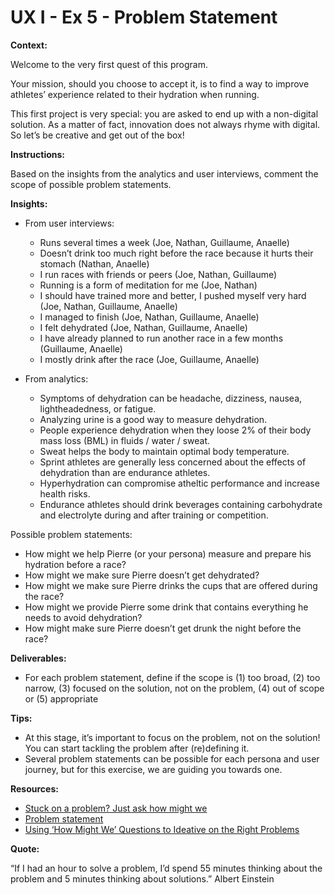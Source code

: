 # UX I - Ex 5 - Problem Statement

**Context:** 

Welcome to the very first quest of this program. 

Your mission, should you choose to accept it, is to find a way to improve athletes’ experience related to their hydration when running. 

This first project is very special: you are asked to end up with a non-digital solution. As a matter of fact, innovation does not always rhyme with digital. So let’s be creative and get out of the box! 

**Instructions:**

Based on the insights from the analytics and user interviews, comment the scope of possible problem statements.

**Insights:** 

- From user interviews:
    - Runs several times a week (Joe, Nathan, Guillaume, Anaelle)
    - Doesn’t drink too much right before the race because it hurts their stomach (Nathan, Anaelle)
    - I run races with friends or peers (Joe, Nathan, Guillaume)
    - Running is a form of meditation for me (Joe, Nathan)
    - I should have trained more and better, I pushed myself very hard (Joe, Nathan, Guillaume, Anaelle)
    - I managed to finish (Joe, Nathan, Guillaume, Anaelle)
    - I felt dehydrated  (Joe, Nathan, Guillaume, Anaelle)
    - I have already planned to run another race in a few months (Guillaume, Anaelle)
    - I mostly drink after the race (Joe, Guillaume, Anaelle)

- From analytics:
    - Symptoms of dehydration can be headache, dizziness, nausea, lightheadedness, or fatigue.
    - Analyzing urine is a good way to measure dehydration.
    - People experience dehydration when they loose 2% of their body mass loss (BML) in fluids / water / sweat.
    - Sweat helps the body to maintain optimal body temperature.
    - Sprint athletes are generally less concerned about the effects of dehydration than are endurance athletes.
    - Hyperhydration can compromise atheltic performance and increase health risks.
    - Endurance athletes should drink beverages containing carbohydrate and electrolyte during and after training or competition.

Possible problem statements: 

- How might we help Pierre (or your persona) measure and prepare his hydration before a race?
- How might we make sure Pierre doesn’t get dehydrated?
- How might we make sure Pierre drinks the cups that are offered during the race?
- How might we provide Pierre some drink that contains everything he needs to avoid dehydration?
- How might make sure Pierre doesn’t get drunk the night before the race?

**Deliverables:**

- For each problem statement, define if the scope is (1) too broad, (2) too narrow, (3) focused on the solution, not on the problem, (4) out of scope or (5) appropriate

**Tips:** 

- At this stage, it’s important to focus on the problem, not on the solution! You can start tackling the problem after (re)defining it.
- Several problem statements can be possible for each persona and user journey, but for this exercise, we are guiding you towards one.

**Resources:** 

- [Stuck on a problem? Just ask how might we](https://relab.academy/design-thinking/stuck-on-a-problem-just-ask-how-might-we/)
- [Problem statement](https://www.indeed.com/career-advice/career-development/what-is-a-problem-statement)
- [Using ‘How Might We’ Questions to Ideative on the Right Problems](https://www.nngroup.com/articles/how-might-we-questions/)

**Quote:**

“If I had an hour to solve a problem, I’d spend 55 minutes thinking about the problem and 5 minutes thinking about solutions.” Albert Einstein